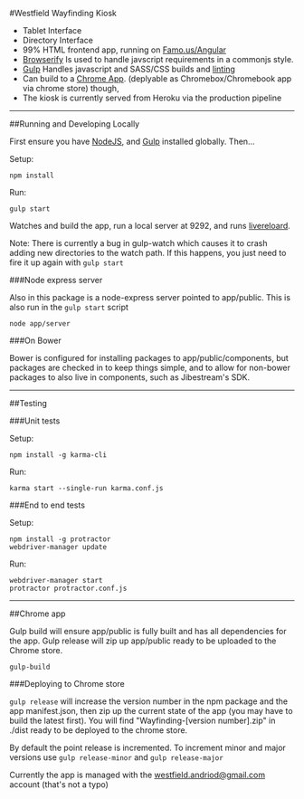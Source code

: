 #Westfield Wayfinding Kiosk

- Tablet Interface
- Directory Interface
- 99% HTML frontend app, running on [Famo.us/Angular](https://famo.us/integrations/angular/)
- [Browserify](http://browserify.org) Is used to handle javscript requirements in a commonjs style.
- [Gulp](http://gulpjs.com) Handles javascript and SASS/CSS builds and [linting](http://jshint.com)
- Can build to a [Chrome App](https://developer.chrome.com/apps/about_apps). (deplyable as Chromebox/Chromebook app via chrome store) though,
- The kiosk is currently served from Heroku via the production pipeline

---
##Running and Developing Locally

First ensure you have [NodeJS](http://nodejs.org), and [Gulp](http://gulpjs.com) installed globally. Then…

Setup:

  	npm install

Run:

  	gulp start


Watches and build the app, run a local server at 9292, and runs [livereloard](https://chrome.google.com/webstore/detail/livereload/jnihajbhpnppcggbcgedagnkighmdlei).

Note: There is currently a bug in gulp-watch which causes it to crash adding new directories to the watch path. If this happens, you just need to fire it up again with `gulp start`


###Node express server

Also in this package is a node-express server pointed to app/public. This is also run in the `gulp start` script

    node app/server

###On Bower

Bower is configured for installing packages to app/public/components, but packages are checked in to keep things simple, and to allow for non-bower packages to also live in components, such as Jibestream's SDK.

---
##Testing

###Unit tests

Setup:

    npm install -g karma-cli

Run:

    karma start --single-run karma.conf.js

###End to end tests

Setup:

    npm install -g protractor
    webdriver-manager update

Run:

    webdriver-manager start
    protractor protractor.conf.js

---

##Chrome app

Gulp build will ensure app/public is fully built and has all dependencies for the app. Gulp release will zip up app/public ready to be uploaded to the Chrome store.


    gulp-build


###Deploying to Chrome store

`gulp release` will increase the version number in the npm package and the app manifest.json, then zip up the current state of the app (you may have to build the latest first). You will find "Wayfinding-[version number].zip" in ./dist ready to be deployed to the chrome store.

By default the point release is incremented. To increment minor and major versions use `gulp release-minor` and `gulp release-major`

Currently the app is managed with the westfield.andriod@gmail.com account (that's not a typo)
